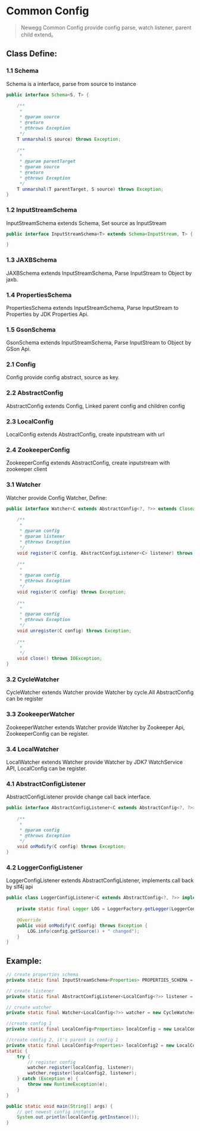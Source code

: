 # Common Config
> Newegg Common Config provide config parse, watch listener, parent child extend。

## Class Define:
### 1.1 Schema
Schema is a interface, parse from source to instance
```java
public interface Schema<S, T> {
	
	/**
	 * 
	 * @param source
	 * @return
	 * @throws Exception
	 */
	T unmarshal(S source) throws Exception;
	
	/**
	 * 
	 * @param parentTarget
	 * @param source
	 * @return
	 * @throws Exception
	 */
	T unmarshal(T parentTarget, S source) throws Exception;
}
```
### 1.2 InputStreamSchema
InputStreamSchema extends Schema, Set source as InputStream
```java
public interface InputStreamSchema<T> extends Schema<InputStream, T> {

}
```
### 1.3 JAXBSchema
JAXBSchema extends InputStreamSchema, Parse InputStream to Object by jaxb.

### 1.4 PropertiesSchema
PropertiesSchema extends InputStreamSchema, Parse InputStream to Properties by JDK Properties Api.

### 1.5 GsonSchema
GsonSchema extends InputStreamSchema, Parse InputStream to Object by GSon Api.

### 2.1 Config
Config provide config abstract, source as key.
### 2.2 AbstractConfig
AbstractConfig extends Config, Linked parent config and children config
### 2.3 LocalConfig
LocalConfig extends AbstractConfig, create inputstream with url
### 2.4 ZookeeperConfig
ZookeeperConfig extends AbstractConfig, create inputstream with zookeeper client

### 3.1 Watcher
Watcher provide Config Watcher, Define:
```java
public interface Watcher<C extends AbstractConfig<?, ?>> extends Closeable {
	
	/**
	 * 
	 * @param config
	 * @param listener
	 * @throws Exception
	 */
	void register(C config, AbstractConfigListener<C> listener) throws Exception;
	
	/**
	 * 
	 * @param config
	 * @throws Exception
	 */
	void register(C config) throws Exception; 
	
	/**
	 * 
	 * @param config
	 * @throws Exception
	 */
	void unregister(C config) throws Exception;
	
	/**
	 * 
	 */
	void close() throws IOException;
}
```
### 3.2 CycleWatcher
CycleWatcher extends Watcher provide Watcher by cycle.All AbstractConfig can be register

### 3.3 ZookeeperWatcher
ZookeeperWatcher extends Watcher  provide Watcher by Zookeeper Api, ZookeeperConfig can be register.

### 3.4 LocalWatcher
LocalWatcher extends Watcher  provide Watcher by JDK7 WatchService API, LocalConfig can be register.

### 4.1 AbstractConfigListener
AbstractConfigListener provide change call back interface.
```java
public interface AbstractConfigListener<C extends AbstractConfig<?, ?>> {
	
	/**
	 * 
	 * @param config
	 * @throws Exception
	 */
	void onModify(C config) throws Exception;
}
```
### 4.2 LoggerConfigListener 
LoggerConfigListener extends AbstractConfigListener, implements call back by slf4j api
```java
public class LoggerConfigListener<C extends AbstractConfig<?, ?>> implements AbstractConfigListener<C> {
	
	private static final Logger LOG = LoggerFactory.getLogger(LoggerConfigListener.class);
	
	@Override
	public void onModify(C config) throws Exception {
		LOG.info(config.getSource() + " changed");
	}
}
```
## Example:
```java
// create properties schema
private static final InputStreamSchema<Properties> PROPERTIES_SCHEMA = InputStreamSchemaFactory.createPropertiesSchema(StandardCharsets.UTF_8);

// create listener
private static final AbstractConfigListener<LocalConfig<?>> listener = new LoggerConfigListener2<>();

// create watcher
private static final Watcher<LocalConfig<?>> watcher = new CycleWatcher<>(1000 * 60);

//create config 1
private static final LocalConfig<Properties> localConfig = new LocalConfig<>("aa.properties", PROPERTIES_SCHEMA);

//create config 2, it's parent is config 1
private static final LocalConfig<Properties> localConfig2 = new LocalConfig<>("schema-aa2.properties", PROPERTIES_SCHEMA, localConfig);
static {
	try {
		// register config
		watcher.register(localConfig, listener);
		watcher.register(localConfig2, listener);
	} catch (Exception e) {
		throw new RuntimeException(e);
	}
}

public static void main(String[] args) {
	// get newest config instance
	System.out.println(localConfig.getInstance());
}
```

